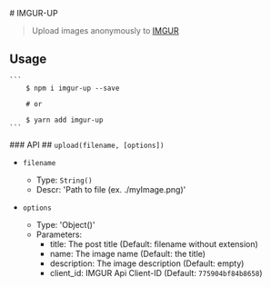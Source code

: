 # IMGUR-UP
> Upload images anonymously to [IMGUR](https://imgur.com)
## Usage
	```
		$ npm i imgur-up --save

		# or

		$ yarn add imgur-up
	```
### API
## `upload(filename, [options])`
- `filename`
	- Type: `String()`
	- Descr: 'Path to file (ex. ./myImage.png)'

- `options`
	- Type: 'Object()'
	- Parameters:
		- title: The post title (Default: filename without extension)
		- name: The image name (Default: the title)
		- description: The image description (Default: empty)
		- client_id: IMGUR Api Client-ID (Default: `775904bf84b8658`)
